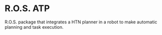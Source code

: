 # R.O.S. ATP

R.O.S. package that integrates a HTN planner in a robot to make automatic planning and task execution.
